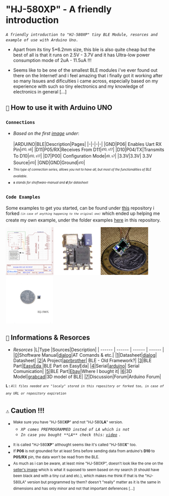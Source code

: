 
# "HJ-580XP" - A friendly introduction

*```A friendly introduction to "HJ-580XP" tiny BLE Module, resorces and example of use with Arduino Uno.```*

* Apart from its tiny 5*6.2mm size, this ble is also quite cheap but the best of all is that it runs on  2.5V - 3.7V and it has Ultra-low power consumption mode of 2uA - 11.5uA !!!

* Seems like to be one of the smallest BLE modules i've ever found out there on the Internet! and i feel amazing that i finally got it working after so many Issues and dificulties i came across, especially based on my experience with such so tiny electronics and my knowledge of electronics in general [...]

## ```🤔``` How to use it with Arduino UNO

 ### ```Connections```
* *Based on the first [image](/images/1.jpg) under*:	<br><br>
    |ARDUINO|BLE|Description|Pages|
	|-|-|-|-|
	|GND|P06| Enables Uart RX Pin|<sub><sup>d10, s6</sup></sub>|
	|D11|P05/RX|Receives From D11|<sub><sup>d10, s17</sup></sub>|
	|D10|P04/TX|Transmits To D10|<sub><sup>d10, s17</sup></sub>|
	|D7|P00| Configuration Mode|<sub><sup>d9, s7</sup></sub>|
	|3.3V|3.3V| 3.3V Source|<sub><sup>d10</sup></sub>|
	|GND|GND|Ground|<sub><sup>d10</sup></sub>|
	<br>
* <sub><sup>*This type of connection series, allows you not to have all, but most of the functionalities of BLE available.*</sub></sup>
*  <sub><sup>***s** stands for shoftware-manual and **d** for datasheet*</sub></sup>

 ### ```Code Examples```
Some examples to get you started,  can be found under [this](https://github.com/GiorgosXou/BLEPad_UART) repository i forked <sub><sup>*```(in case of anything happening to the original one)```*</sup></sub> which ended up helping me create my own example, under the folder examples [here](/examples/BLE-HJ-580XP_jul07a/BLE-HJ-580XP_jul07a.ino) in this repository.

<p align="left">
<img src="/images/1.jpg" width="150" height="150"/><img src="/images/2.jpg" width="150" height="150"/><img src="/images/3.jpg" width="150" height="150"/><img src="/images/4.jpg" width="150" height="150"/>


</p>

## ```📝``` Informations & Resorces


* *Resorces*
  |L|Type |Sources|Description|
  | ------ | ------ | ------ | ------ |
  |[0](/[Part%20&%20Info]%20-%20Files/pdfs/HJ-580Series_SoftwareManualEN_V1.0.pdf)|Shoftware Manual|[dialog](https://support.dialog-semiconductor.com/system/files/attachments/HJ-580Series_SoftwareManualEN_V1.0.pdf)|AT Comands & etc.|
  |[1](/[Part%20&%20Info]%20-%20Files/pdfs/HJ-580XP%20DataSheet%20English%20V2.2.pdf)|Datasheet|[dialog](https://support.dialog-semiconductor.com/system/files/attachments/HJ-580XP%20DataSheet%20English%20V2.2.pdf)| Datasheet|
  |[2](/)|A Project|[aprbrother](https://github.com/GiorgosXou/BLEPad_UART)|  BLE - Old Framework?|
  |[3](/[Part%20&%20Info]%20-%20Files/EasyEDA)|BLE Part|[EasyEda ](https://easyeda.com/component/48096e19116949238b9b70915981978b)|BLE Part on EasyEda|
  |[4](/)|Serial|[arduino](https://www.arduino.cc/reference/en/language/functions/communication/serial/)| Serial Comunication|
  |[5](/)|BLE Part|[Ebay](https://www.ebay.com/itm/DA14580-HJ-580X-Bluetooth-UART-Wireless-Data-Transceiver-Module-for-Arduino/272512707712?hash=item3f7305ec80:g:Iv4AAOSw5cNYb~I6)|Where I bought it|
  |[6](/[Part%20&%20Info]%20-%20Files/grabCAD/hj-580xp-bluetooth-module-1.snapshot.7.zip)|3D Model|[grabcad](https://grabcad.com/library/hj-580xp-bluetooth-module-1)|3D model of BLE|
  |[7](/)|Discussion|Forum|Arduino Forum|

<sup>**L :**  *```All files needed are "localy" stored in this repository or forked too, in case of any URL or repository expiration```*<sup>

## ```⚠️``` Caution  !!!

* <sup>Make sure you have "HJ-580**XP**" and not "HJ-580**LA**" version.</sup>
  * *```XP comes PREPROGRAMMED insted of LA which is not```*
  * *```In case you bought **LA** check this:``` [```video```](https://www.youtube.com/watch?v=71hdcDCAY7o )* ```.```<br><br>
 * <sup>It is called "HJ-580**XP**" althought seems like it's called "HJ-580**X**" too.</sup>
 * <sup>If **P06** is not grounded for at least  5ms before sending data from arduino's **D10** to **P05/RX** pin,  the data won't be read from the BLE.</sup>
 * <sup>As much as i can be aware, at least mine "HJ-580XP", doesn't look like the one on the [seller's image](/images/2.jpg) which is what it suposed to seem based on my search (it should have been black and with a tiny cut and etc.), which makes me think if that is the "HJ-580LA" version but programmed by them? doesn't "really" matter as it is the same in dimensions and has only minor and not that important deferences [...]</sup>
 

